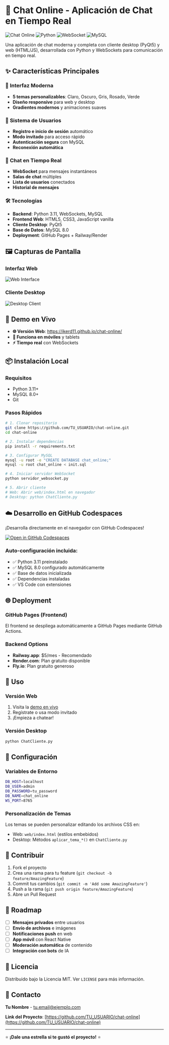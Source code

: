 # 🚀 Chat Online - Aplicación de Chat en Tiempo Real

![Chat Online](https://img.shields.io/badge/Chat-Online-brightgreen) 
![Python](https://img.shields.io/badge/Python-3.11-blue)
![WebSocket](https://img.shields.io/badge/WebSocket-Real%20Time-orange)
![MySQL](https://img.shields.io/badge/MySQL-8.0-blue)

Una aplicación de chat moderna y completa con cliente desktop (PyQt5) y web (HTML/JS), desarrollada con Python y WebSockets para comunicación en tiempo real.

## ✨ **Características Principales**

### 🎨 **Interfaz Moderna**
- **5 temas personalizables**: Claro, Oscuro, Gris, Rosado, Verde
- **Diseño responsive** para web y desktop
- **Gradientes modernos** y animaciones suaves

### 👥 **Sistema de Usuarios**
- **Registro e inicio de sesión** automático
- **Modo invitado** para acceso rápido
- **Autenticación segura** con MySQL
- **Reconexión automática**

### 💬 **Chat en Tiempo Real**
- **WebSocket** para mensajes instantáneos
- **Salas de chat** múltiples
- **Lista de usuarios** conectados
- **Historial de mensajes**

### 🛠️ **Tecnologías**
- **Backend**: Python 3.11, WebSockets, MySQL
- **Frontend Web**: HTML5, CSS3, JavaScript vanilla
- **Cliente Desktop**: PyQt5
- **Base de Datos**: MySQL 8.0
- **Deployment**: GitHub Pages + Railway/Render

## 🖼️ **Capturas de Pantalla**

### Interfaz Web
![Web Interface](https://via.placeholder.com/800x400/667eea/ffffff?text=Chat+Web+Interface)

### Cliente Desktop
![Desktop Client](https://via.placeholder.com/800x400/764ba2/ffffff?text=PyQt5+Desktop+Client)

## 🚀 **Demo en Vivo**

- **🌐 Versión Web**: https://ikerd11.github.io/chat-online/
- **📱 Funciona en móviles** y tablets
- **⚡ Tiempo real** con WebSockets

## 📦 **Instalación Local**

### Requisitos
- Python 3.11+
- MySQL 8.0+
- Git

### Pasos Rápidos
```bash
# 1. Clonar repositorio
git clone https://github.com/TU_USUARIO/chat-online.git
cd chat-online

# 2. Instalar dependencias
pip install -r requirements.txt

# 3. Configurar MySQL
mysql -u root -e "CREATE DATABASE chat_online;"
mysql -u root chat_online < init.sql

# 4. Iniciar servidor WebSocket
python servidor_websocket.py

# 5. Abrir cliente
# Web: Abrir web/index.html en navegador
# Desktop: python ChatCliente.py
```

## ☁️ **Desarrollo en GitHub Codespaces**

¡Desarrolla directamente en el navegador con GitHub Codespaces!

[![Open in GitHub Codespaces](https://github.com/codespaces/badge.svg)](https://codespaces.new/TU_USUARIO/chat-online)

### Auto-configuración incluida:
- ✅ Python 3.11 preinstalado
- ✅ MySQL 8.0 configurado automáticamente
- ✅ Base de datos inicializada
- ✅ Dependencias instaladas
- ✅ VS Code con extensiones

## 🌐 **Deployment**

### GitHub Pages (Frontend)
El frontend se despliega automáticamente a GitHub Pages mediante GitHub Actions.

### Backend Options
- **Railway.app**: $5/mes - Recomendado
- **Render.com**: Plan gratuito disponible
- **Fly.io**: Plan gratuito generoso

## 🎯 **Uso**

### Versión Web
1. Visita la [demo en vivo](https://tu-usuario.github.io/chat-online)
2. Regístrate o usa modo invitado
3. ¡Empieza a chatear!

### Versión Desktop
```bash
python ChatCliente.py
```

## 🔧 **Configuración**

### Variables de Entorno
```bash
DB_HOST=localhost
DB_USER=admin
DB_PASSWORD=tu_password
DB_NAME=chat_online
WS_PORT=8765
```

### Personalización de Temas
Los temas se pueden personalizar editando los archivos CSS en:
- Web: `web/index.html` (estilos embebidos)
- Desktop: Métodos `aplicar_tema_*()` en `ChatCliente.py`

## 🤝 **Contribuir**

1. Fork el proyecto
2. Crea una rama para tu feature (`git checkout -b feature/AmazingFeature`)
3. Commit tus cambios (`git commit -m 'Add some AmazingFeature'`)
4. Push a la rama (`git push origin feature/AmazingFeature`)
5. Abre un Pull Request

## 📝 **Roadmap**

- [ ] **Mensajes privados** entre usuarios
- [ ] **Envío de archivos** e imágenes
- [ ] **Notificaciones push** en web
- [ ] **App móvil** con React Native
- [ ] **Moderación automática** de contenido
- [ ] **Integración con bots** de IA

## 📄 **Licencia**

Distribuido bajo la Licencia MIT. Ver `LICENSE` para más información.

## 📧 **Contacto**

**Tu Nombre** - tu.email@ejemplo.com

**Link del Proyecto**: [https://github.com/TU_USUARIO/chat-online](https://github.com/TU_USUARIO/chat-online)

---

⭐ **¡Dale una estrella si te gustó el proyecto!** ⭐

